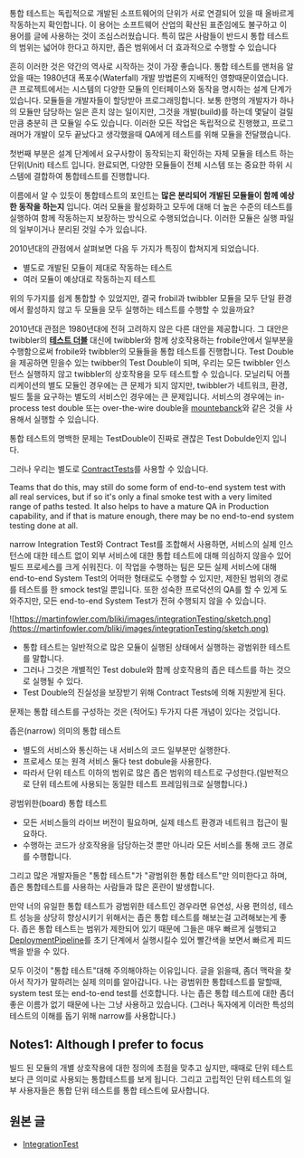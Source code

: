통합 테스트는 독립적으로 개발된 소프트웨어의 단위가 서로 연결되어 있을 때 올바르게 작동하는지 확인합니다. 이 용어는 소프트웨어 산업의 확산된 표준임에도 불구하고 이 용어를 글에 사용하는 것이 조심스러웠습니다. 특히 많은 사람들이 반드시 통합 테스트의 범위는 넓어야 한다고 하지만, 좁은 범위에서 더 효과적으로 수행할 수 있습니다

흔히 이러한 것은 약간의 역사로 시작하는 것이 가장 좋습니다. 통합 테스트를 맨처음 알았을 때는 1980년대 폭포수(Waterfall) 개발 방법론의 지배적인 영향때문이였습니다. 큰 프로젝트에서는 시스템의 다양한 모듈의 인터페이스와 동작을 명시하는 설계 단계가 있습니다. 모듈들을 개발자들이 할당받아 프로그래밍합니다. 보통 한명의 개발자가 하나의 모듈만 담당하는 일은 흔치 않는 일이지만, 그것을 개발(build)를 하는데 몇달이 걸릴 만큼 충분히 큰 모듈일 수도 있습니다. 이러한 모든 작업은 독립적으로 진행했고, 프로그래머가 개발이 모두 끝났다고 생각했을때 QA에게 테스트를 위해 모듈을 전달했습니다.

첫번째 부분은 설계 단계에서 요구사항이 동작되는지 확인하는 자체 모듈을 테스트 하는 단위(Unit) 테스트 입니다. 완료되면, 다양한 모듈들이 전체 시스템 또는 중요한 하위 시스템에 결합하여 통합테스트를 진행합니다.

이름에서 알 수 있듯이 통합테스트의 포인트는 **많은 분리되어 개발된 모듈들이 함께 예상한 동작을 하는지** 입니다. 여러 모듈을 활성화하고 모두에 대해 더 높은 수준의 테스트를 실행하여 함께 작동하는지 보장하는 방식으로 수행되었습니다. 이러한 모듈은 실행 파일의 일부이거나 분리된 것일 수가 있습니다.

2010년대의 관점에서 살펴보면 다음 두 가지가 특징이 합쳐지게 되었습니다.

- 별도로 개발된 모듈이 제대로 작동하는 테스트
- 여러 모듈이 예상대로 작동하는지 테스트

위의 두가지를 쉽게 통합할 수 있었지만, 결국 frobil과 twibbler 모듈을 모두 단일 환경에서 활성하지 않고 두 모듈을 모두 실행하는 테스트를 수행할 수 있을까요?

2010년대 관점은 1980년대에 전혀 고려하지 않은 다른 대안을 제공합니다. 그 대안은 twibbler의 **[테스트 더블](https://martinfowler.com/bliki/TestDouble.html)** 대신에 twibbler와 함께 상호작용하는 frobile안에서 일부분을 수행함으로써 frobile와 twibbler의 모듈들을 통합 테스트를 진행합니다. Test Double을 제공하면 믿을수 있는 twibber의 Test Double이 되며, 우리는 모든 twibbler 인스턴스 실행하지 않고 twibbler의 상호작용을 모두 테스트할 수 있습니다. 모닐리틱 어플리케이션의 별도 모듈인 경우에는 큰 문제가 되지 않지만, twibbler가 네트워크, 환경, 빌드 툴을 요구하는 별도의 서비스인 경우에는 큰 문제입니다. 서비스의 경우에는 in-process test double 또는 over-the-wire double을 [mountebanck](http://www.mbtest.org/)와 같은 것을 사용해서 실행할 수 있습니다.

통합 테스트의 명백한 문제는 TestDouble이 진짜로 괜찮은 Test Dobulde인지 입니다.

그러나 우리는 별도로 [ContractTests](https://martinfowler.com/bliki/ContractTest.html)를 사용할 수 있습니다.

Teams that do this, may still do some form of end-to-end system test with all real services, but if so it's only a final smoke test with a very limited range of paths tested. It also helps to have a mature QA in Production capability, and if that is mature enough, there may be no end-to-end system testing done at all.

narrow Integration Test와 Contract Test를 조합해서 사용하면, 서비스의 실제 인스턴스에 대한 테스트 없이 외부 서비스에 대한 통합 테스트에 대해 의심하지 않을수 있어 빌드 프로세스를 크게 쉬워진다. 이 작업을 수행하는 팀은 모든 실제 서비스에 대해 end-to-end System Test의 어떠한 형태로도 수행할 수 있지만, 제한된 범위의 경로를 테스트를 한 smock test일 뿐입니다. 또한 성숙한 프로덕션의 QA를 할 수 있게 도와주지만, 모든 end-to-end System Test가 전혀 수행되지 않을 수 있습니다.

![https://martinfowler.com/bliki/images/integrationTesting/sketch.png](https://martinfowler.com/bliki/images/integrationTesting/sketch.png)

- 통합 테스트는 일반적으로 많은 모듈이 실행된 상태에서 실행하는 광범위한 테스트를 말합니다.
- 그러나 그것은 개별적인 Test dobule와 함께 상호작용의 좁은 테스트를 하는 것으로 실행될 수 있다.
- Test Double의 진실성을 보장받기 위해 Contract Tests에 의해 지원받게 된다.

문제는 통합 테스트를 구성하는 것은 (적어도) 두가지 다른 개념이 있다는 것입니다.

좁은(narrow) 의미의 통합 테스트

- 별도의 서비스와 통신하는 내 서비스의 코드 일부분만 실행한다.
- 프로세스 또는 원격 서비스 둘다 test dobule을 사용한다.
- 따라서 단위 테스트 이하의 범위로 많은 좁은 범위의 테스트로 구성한다.(일반적으로 단위 테스트에 사용되는 동일한 테스트 프레임워크로 실행합니다.)

광범위한(board) 통합 테스트

- 모든 서비스들의 라이브 버전이 필요하며, 실제 테스트 환경과 네트워크 접근이 필요하다.
- 수행하는 코드가 상호작용을 담당하는것 뿐만 아니라 모든 서비스를 통해 코드 경로를 수행합니다.

그리고 많은 개발자들은 "통합 테스트"가 "광범위한 통합 테스트"만 의미한다고 하며, 좁은 통합테스트를 사용하는 사람들과 많은 혼란이 발생합니다.

만약 너의 유일한 통합 테스트가 광범위한 테스트인 경우라면 유연성, 사용 편의성, 테스트 성능을 상당히 향상시키기 위해서는 좁은 통합 테스트를 해보는걸 고려해보는게 좋다. 좁은 통합 테스트는 범위가 제한되어 있기 때문에 그들은 매우 빠르게 실행되고 [DeploymentPipeline](https://martinfowler.com/bliki/DeploymentPipeline.html)를 초기 단계에서 실행시킬수 있어 빨간색을 보면서 빠르게 피드백을 받을 수 있다.

모두 이것이 "통합 테스트"대해 주의해야하는 이유입니다. 글을 읽을때, 좀더 맥락을 찾아서 작가가 말하려는 실제 의미를 알아갑니다. 나는 광범위한 통합테스트를 말할때, system test 또는 end-to-end test를 선호합니다. 나는 좁은 통합 테스트에 대한 좀더 좋은 이름가 없기 때문에 나는 그냥 사용하고 있습니다. (그러나 독자에게 이러한 특성의 테스트의 이해를 돕기 위해 narrow를 사용합니다.) 

## **Notes1:** Although I prefer to focus

빌드 된 모듈의 개별 상호작용에 대한 정의에 초점을 맞추고 싶지만, 때때로 단위 테스트보다 큰 의미로 사용되는 통합테스트를 보게 됩니다. 그리고 고립적인 단위 테스트의 일부 사용자들은 통합 단위 테스트를 통합 테스트에 묘사합니다.

## 원본 글

- [IntegrationTest](https://martinfowler.com/bliki/IntegrationTest.html)
